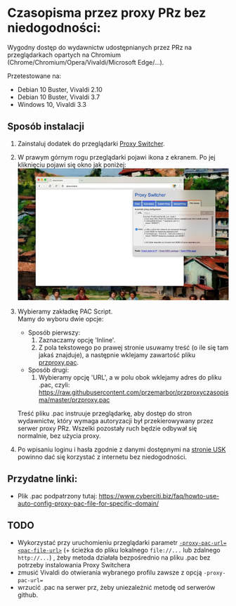 # Czasopisma przez proxy PRz bez niedogodności:
Wygodny dostęp do wydawnictw udostępnianych przez PRz na przeglądarkach opartych na Chromium (Chrome/Chromium/Opera/Vivaldi/Microsoft Edge/...).

Przetestowane na: 

 - Debian 10 Buster, Vivaldi 2.10
 - Debian 10 Buster, Vivaldi 3.7
 - Windows 10, Vivaldi 3.3

## Sposób instalacji

1. Zainstaluj dodatek do przeglądarki [Proxy Switcher]( https://chrome.google.com/webstore/detail/proxy-switcher-and-manage/onnfghpihccifgojkpnnncpagjcdbjod).
2. W prawym górnym rogu przeglądarki pojawi ikona z ekranem. Po jej kliknięciu pojawi się okno jak poniżej:
 ![Alt](Figures/unnamed.jpg "") 
3. Wybieramy zakładkę PAC Script.  
   Mamy do wyboru dwie opcje:
    * Sposób pierwszy:
      1. Zaznaczamy opcję 'Inline'. 
      2. Z pola tekstowego po prawej stronie usuwamy treść (o ile się tam jakaś znajduje), a następnie wklejamy zawartość pliku [przproxy.pac](https://raw.githubusercontent.com/przemarbor/przproxyczasopisma/master/przproxy.pac).  
    * Sposób drugi:
	  1. Wybieramy opcję 'URL', a w polu obok wklejamy adres do pliku .pac, czyli: https://raw.githubusercontent.com/przemarbor/przproxyczasopisma/master/przproxy.pac 
	  
    Treść pliku .pac instruuje przeglądarkę, aby dostęp do stron wydawnictw, który wymaga autoryzacji był przekierowywany przez serwer proxy PRz. Wszelki pozostały ruch będzie odbywał się normalnie, bez użycia proxy. 
 
 
4. Po wpisaniu loginu i hasła zgodnie z danymi dostępnymi na [stronie USK](https://usk.prz.edu.pl) powinno dać się korzystać z internetu bez niedogodności.


## Przydatne linki:
 - Plik .pac podpatrzony tutaj: https://www.cyberciti.biz/faq/howto-use-auto-config-proxy-pac-file-for-specific-domain/

## TODO
 - Wykorzystać przy uruchomieniu przeglądarki parametr [`-proxy-pac-url=<pac-file-url>`](https://www.chromium.org/developers/design-documents/network-settings) (+ ścieżka do pliku lokalnego `file://...` lub zdalnego `http://...`)  , żeby metoda działała bezpośrednio na pliku .pac bez potrzeby instalowania Proxy Switchera
 - zmusić Vivaldi do otwierania wybranego profilu zawsze z opcją `-proxy-pac-url=`
 - wrzucić .pac na serwer prz, żeby uniezależnić metodę od serwerów github.
